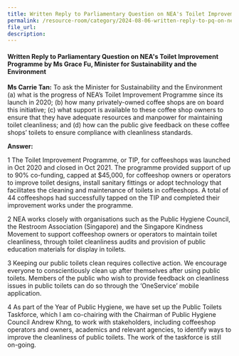 ```yaml
---
title: Written Reply to Parliamentary Question on NEA's Toilet Improvement Programme
permalink: /resource-room/category/2024-08-06-written-reply-to-pq-on-nea-toilet-improvement-programme
file_url:
description:
---
```

 
#### Written Reply to Parliamentary Question on NEA's Toilet Improvement Programme by Ms Grace Fu, Minister for Sustainability and the Environment

**Ms Carrie Tan:** To ask the Minister for Sustainability and the Environment (a) what is the progress of NEA’s Toilet Improvement Programme since its launch in 2020; (b) how many privately-owned coffee shops are on board this initiative; (c) what support is available to these coffee shop owners to ensure that they have adequate resources and manpower for maintaining toilet cleanliness; and (d) how can the public give feedback on these coffee shops’ toilets to ensure compliance with cleanliness standards.

**Answer:**  

1  The Toilet Improvement Programme, or TIP, for coffeeshops was launched in Oct 2020 and closed in Oct 2021. The programme provided support of up to 90% co-funding, capped at $45,000, for coffeeshop owners or operators to improve toilet designs, install sanitary fittings or adopt technology that facilitates the cleaning and maintenance of toilets in coffeeshops. A total of 44 coffeeshops had successfully tapped on the TIP and completed their improvement works under the programme.

2  NEA works closely with organisations such as the Public Hygiene Council, the Restroom Association (Singapore) and the Singapore Kindness Movement to support coffeeshop owners or operators to maintain toilet cleanliness, through toilet cleanliness audits and provision of public education materials for display in toilets.

3  Keeping our public toilets clean requires collective action. We encourage everyone to conscientiously clean up after themselves after using public toilets. Members of the public who wish to provide feedback on cleanliness issues in public toilets can do so through the ‘OneService’ mobile application.

4  As part of the Year of Public Hygiene, we have set up the Public Toilets Taskforce, which I am co-chairing with the Chairman of Public Hygiene Council Andrew Khng, to work with stakeholders, including coffeeshop operators and owners, academics and relevant agencies, to identify ways to improve the cleanliness of public toilets. The work of the taskforce is still on-going.
